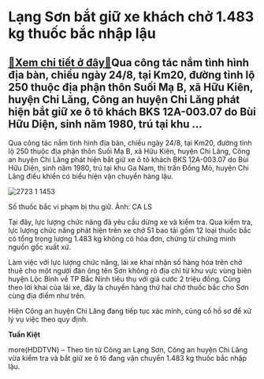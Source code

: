 Lạng Sơn bắt giữ xe khách chở 1.483 kg thuốc bắc nhập lậu
=========================================================

[:gift:Xem chi tiết ở đây:gift:](https://hddtvn.com/lang-son-bat-giu-xe-khach-cho-1-483-kg-thuoc-bac-nhap-lau/)Qua công tác nắm tình hình địa bàn, chiều ngày 24/8, tại Km20, đường tỉnh lộ 250 thuộc địa phận thôn Suối Mạ B, xã Hữu Kiên, huyện Chi Lăng, Công an huyện Chi Lăng phát hiện bắt giữ xe ô tô khách BKS 12A-003.07 do Bùi Hữu Diện, sinh năm 1980, trú tại khu …
----------------------------------------------------------------------------------------------------------------------------------------------------------------------------------------------------------------------------------------------------------------


Qua công tác nắm tình hình địa bàn, chiều ngày 24/8, tại Km20, đường tỉnh lộ 250 thuộc địa phận thôn Suối Mạ B, xã Hữu Kiên, huyện Chi Lăng, Công an huyện Chi Lăng phát hiện bắt giữ xe ô tô khách BKS 12A-003.07 do Bùi Hữu Diện, sinh năm 1980, trú tại khu Ga Nam, thị trấn Đồng Mỏ, huyện Chi Lăng điều khiển có biểu hiện vận chuyển hàng lậu.





![2723 1 1453](https://hddtvn.com/wp-content/uploads/2021/01/2723_1-1453.jpg "Số hàng vi phạm bị thu giữ. Ảnh: CA LS")


Số thuốc bắc vi phạm bị thu giữ. Ảnh: CA LS



Tại đây, lực lượng chức năng đã yêu cầu dừng xe và kiểm tra. Qua kiểm tra, lực lượng chức năng phát hiện trên xe chở 51 bao tải gồm 12 loại thuốc bắc có tổng trọng lượng 1.483 kg không có hóa đơn, chứng từ chứng minh nguồn gốc xuất xứ.


Làm việc với lực lượng chức năng, lái xe khai nhận số hàng hóa trên chở thuê cho một người đàn ông tên Sơn không rõ địa chỉ từ khu vực vùng biên huyện Lộc Bình về TP Bắc Ninh tiêu thụ với giá cước 2 triệu đồng. Cũng theo lời khai của lái xe, đây là chuyến hàng thứ hai chở thuốc bắc cho Sơn cùng địa điểm như trên.


Hiện Công an huyện Chi Lăng đang tiếp tục xác minh, củng cố hồ sơ để xử lý vụ việc theo quy định.




**Tuấn Kiệt**



more(HDDTVN) – Theo tin từ Công an Lạng Sơn, Công an huyện Chi Lăng vừa kiểm tra và bắt giữ xe ô tô đang vận chuyển 1.483 kg thuốc bắc nhập lậu.

